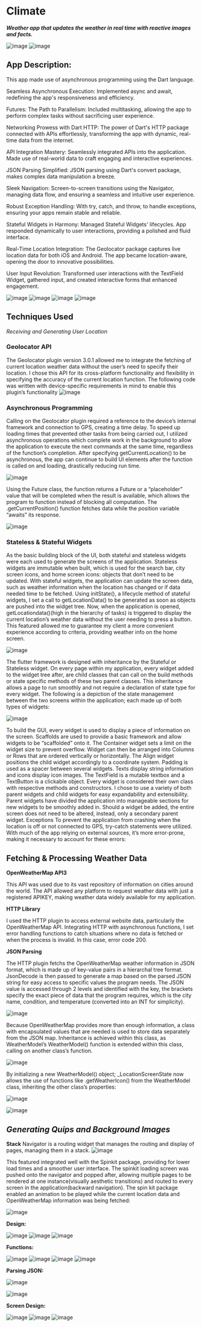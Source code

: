 # Climate
**_Weather app that updates the weather in real time with reactive images and facts._**

![image](https://github.com/ThomasOli/Climate/assets/51518411/90d94996-fa9a-46d3-af3c-51c7015cc26d)
![image](https://github.com/ThomasOli/Climate/assets/51518411/961c60fe-d0f2-48d2-af4c-cb0d8b504bd6)

## App Description:

This app made use of asynchronous programming using the Dart language.

Seamless Asynchronous Execution: Implemented async and await, redefining the app's responsiveness and efficiency.

Futures: The Path to Parallelism: Included multitasking, allowing the app to perform complex tasks without sacrificing user experience.

Networking Prowess with Dart HTTP: The power of Dart's HTTP package connected with APIs effortlessly, transforming the app with dynamic, real-time data from the internet.

API Integration Mastery: Seamlessly integrated APIs into the application. Made use of real-world data to craft engaging and interactive experiences.

JSON Parsing Simplified: JSON parsing using Dart's convert package, makes complex data manipulation a breeze.

Sleek Navigation: Screen-to-screen transitions using the Navigator, managing data flow, and ensuring a seamless and intuitive user experience.

Robust Exception Handling: With try, catch, and throw, to handle exceptions, ensuring your apps remain stable and reliable.

Stateful Widgets in Harmony: Managed Stateful Widgets' lifecycles. App responded dynamically to user interactions, providing a polished and fluid interface.

Real-Time Location Integration: The Geolocator package captures live location data for both iOS and Android. The app became location-aware, opening the door to innovative possibilities.

User Input Revolution: Transformed user interactions with the TextField Widget, gathered input, and created interactive forms that enhanced engagement.

![image](https://github.com/ThomasOli/Climate/assets/51518411/5eca16a7-b3c2-41c7-8852-9952d5ef0de5)
![image](https://github.com/ThomasOli/Climate/assets/51518411/baa66434-b3a9-4f9c-a81b-d3858aa6f23a)
![image](https://github.com/ThomasOli/Climate/assets/51518411/3964da83-7676-4467-b34f-ccf0c72e5a66)
![image](https://github.com/ThomasOli/Climate/assets/51518411/a7f9dc41-7068-499f-87ad-9dc1ca047dab)

## Techniques Used

_Receiving and Generating User Location_

### Geolocator API

The Geolocator plugin version 3.0.1 allowed me to integrate the fetching of current location
weather data without the user’s need to specify their location. I chose this API for its cross-platform functionality and flexibility in specifying the accuracy of the current location function.
The following code was written with device-specific requirements in mind to enable this plugin’s
functionality
![image](https://github.com/ThomasOli/Climate/assets/51518411/176c7ae0-f483-4b73-aad6-bb150d77f749)

### Asynchronous Programming

Calling on the Geolocator plugin required a reference to the device’s internal framework and
connection to GPS, creating a time delay. To speed up loading times that prevented other tasks
from being carried out, I utilized asynchronous operations which complete work in the background to
allow the application to execute the next commands at the same time, regardless of the
function’s completion. After specifying getCurrentLocation() to be asynchronous, the app can
continue to build UI elements after the function is called on and loading, drastically reducing run
time.

![image](https://github.com/ThomasOli/Climate/assets/51518411/d7ca1dae-1fa1-4767-82b5-ce14b3c21901)

Using the Future class, the function returns a Future or a “placeholder” value that will be completed
when the result is available, which allows the program to function instead of blocking all
computation. The .getCurrentPosition() function fetches data while the position variable “awaits”
its response.

![image](https://github.com/ThomasOli/Climate/assets/51518411/7c2ad06c-e726-482e-a1a9-3b51edd3020b)

### Stateless & Stateful Widgets

As the basic building block of the UI, both stateful and stateless widgets were each used to
generate the screens of the application. Stateless widgets are immutable when built, which is
used for the search bar, city screen icons, and home screen icons: objects that don’t need to be
updated. With stateful widgets, the application can update the screen data, such as weather
information when the location has changed or if data needed time to be fetched. Using
initState(), a lifecycle method of stateful widgets, I set a call to getLocationData() to be
generated as soon as objects are pushed into the widget tree. Now, when the application is
opened, getLocationdata()(high in the hierarchy of tasks) is triggered to display the current
location’s weather data without the user needing to press a button. This featured allowed me to
guarantee my client a more convenient experience according to criteria, providing weather info
on the home screen.

![image](https://github.com/ThomasOli/Climate/assets/51518411/69225ca2-3b29-4b02-b9fc-f350aaca54cf)

The flutter framework is designed with inheritance by the Stateful or Stateless widget. On every
page within my application, every widget added to the widget tree after, are child classes that can
call on the build methods or state specific methods of these two parent classes. This inheritance
allows a page to run smoothly and not require a declaration of state type for every widget.
The following is a depiction of the state management between the two screens within the
application; each made up of both types of widgets:

![image](https://github.com/ThomasOli/Climate/assets/51518411/93cf5f0b-df98-4921-96cc-eef56dd69031)

To build the GUI, every widget is used to display a piece of
information on the screen.
Scaffolds are used to provide a basic framework and allow
widgets to be “scaffolded” onto it. The Container widget sets
a limit on the widget size to prevent overflow. Widget can then
be arranged into Columns or Rows that are ordered vertically
or horizontally. The Align widget positions the child widget
accordingly to a coordinate system. Padding is used as a
spacer between several widgets. Texts display string
information and icons display icon images. The TextField is a
mutable textbox and a TextButton is a clickable object. Every
widget is considered their own class with respective methods
and constructors. I chose to use a variety of both parent
widgets and child widgets for easy expandability and
extensibility. Parent widgets have divided the application into
manageable sections for new widgets to be smoothly added in.
Should a widget be added, the entire screen does not need
to be altered, instead, only a secondary parent widget. 
Exceptions
To prevent the application from crashing when the location is off or not connected to GPS, try-catch
statements were utilized. With much of the app relying on external sources, it’s more error-prone,
making it necessary to account for these errors: 

## Fetching & Processing Weather Data

**OpenWeatherMap API3**

This API was used due to its vast repository of information on cities around the world. The API
allowed any platform to request weather data with just a registered APIKEY, making weather data
widely available for my application.


**HTTP Library**

I used the HTTP plugin to access external website data, particularly the OpenWeatherMap API.
Integrating HTTP with asynchronous functions, I set error handling functions to catch situations
where no data is fetched or when the process is invalid. In this case, error code 200. 

**JSON Parsing**

The HTTP plugin fetchs the OpenWeatherMap weather information in JSON format, which is
made up of key-value pairs in a hierarchal tree format. JsonDecode is then passed to generate a
map based on the parsed JSON string for easy access to specific values the program needs. The JSON value is accessed through 2 levels and identified with the key, the brackets specify the
exact piece of data that the program requires, which is the city name, condition, and temperature
(converted into an INT for simplicity).

![image](https://github.com/ThomasOli/Climate/assets/51518411/c8bd37c7-bbc2-4876-a0de-2ae40be84a40)

Because OpenWeatherMap provides more than enough
information, a class with encapsulated values that are needed is used to store data separately
from the JSON map. Inheritance is achieved within this class, as WeatherModel’s
WeatherModel() function is extended within this class, calling on another class’s function.

![image](https://github.com/ThomasOli/Climate/assets/51518411/15d2885e-f52c-44c3-af98-1e9806b994fc)

By initializing a new WeatherModel() object; _LocationScreenState now allows the use of
functions like .getWeatherIcon() from the WeatherModel class, inheriting the other class’s
properties:

![image](https://github.com/ThomasOli/Climate/assets/51518411/aa188f83-4fee-4ec8-a62b-ca4652de5f3e)

![image](https://github.com/ThomasOli/Climate/assets/51518411/e9e676ce-f124-4972-b710-69507b74f323)

## _Generating Quips and Background Images_

**Stack**
Navigator is a routing widget that manages the routing and display of pages, managing them in a
stack. 
![image](https://github.com/ThomasOli/Climate/assets/51518411/38591ac0-daa2-43a5-a703-64bfd78f6103)

This featured integrated well with the Spinkit package, providing for lower load times and a
smoother user interface. The spinkit loading screen was pushed onto the navigator and popped
after, allowing multiple pages to be rendered at one instance(visually aesthetic transitions) and
routed to every screen in the application(backward navigation). The spin kit package
enabled an animation to be played while the current location data and
OpenWeatherMap information was being fetched:

![image](https://github.com/ThomasOli/Climate/assets/51518411/ad2f45c1-51b5-4e15-ab6c-d46b138dfa85)



**Design:**

![image](https://github.com/ThomasOli/Climate/assets/51518411/9f9d06d0-91a6-4f3d-b22a-0dc80527cba3)
![image](https://github.com/ThomasOli/Climate/assets/51518411/a9526d96-dead-4875-b6be-9296012644e2)
![image](https://github.com/ThomasOli/Climate/assets/51518411/47ecf536-0400-4dc9-ba1a-bbb433f6555b)


**Functions:**

![image](https://github.com/ThomasOli/Climate/assets/51518411/4cd29d7b-5fbc-426d-94ce-9e785dc9ed06)
![image](https://github.com/ThomasOli/Climate/assets/51518411/fcba8c0b-7d20-44da-9c26-3f8505f9dafb)
![image](https://github.com/ThomasOli/Climate/assets/51518411/e033f17b-6059-45fc-865a-9b4ce7945426)
![image](https://github.com/ThomasOli/Climate/assets/51518411/b4f5935a-1bb3-4026-a398-f75594157aea)

**Parsing JSON:**

![image](https://github.com/ThomasOli/Climate/assets/51518411/a068518b-f3b7-487f-b87e-f46fa43d3936)

![image](https://github.com/ThomasOli/Climate/assets/51518411/e5a79e2d-840c-4e9b-8ca5-b5c070c87d7e)

**Screen Design:**

![image](https://github.com/ThomasOli/Climate/assets/51518411/988e4953-a4c1-4926-a2c8-334339e543ed)
![image](https://github.com/ThomasOli/Climate/assets/51518411/a2983504-005c-4656-a84e-14ace06560db)
![image](https://github.com/ThomasOli/Climate/assets/51518411/c5ffa4f2-7bac-4106-8756-fe24d950faff)


